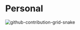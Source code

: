 # Personal


![github-contribution-grid-snake](https://user-images.githubusercontent.com/75934798/177515129-3f3ca972-c979-43bc-8538-718418aec817.gif)

